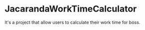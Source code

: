 JacarandaWorkTimeCalculator
===========================

It's a project that allow users to calculate their work time for boss.
